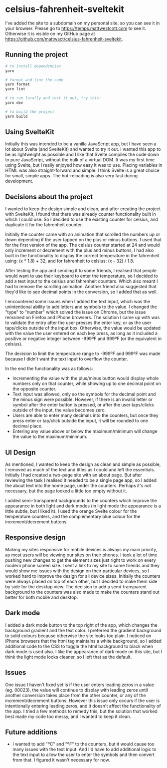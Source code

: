 # celsius-fahrenheit-sveltekit

I've added the site to a subdomain on my personal site, so you can see it in your browser. Please go to https://temps.mattwestcott.com to see it. Otherwise it is visible on my GitHub page at https://github.com/mattwsct/celsius-fahrenheit-sveltekit.

## Running the project

```bash
# to install dependencies
yarn

# format and lint the code
yarn format
yarn lint

# to run locally and test it out, try this:
yarn dev

# to build the project
yarn build
```

## Using SvelteKit

Initially this was intended to be a vanilla JavaScript app, but I have seen a lot about Svelte (and SvelteKit) and wanted to try it out. I wanted this app to be as lightweight as possible and I like that Svelte compiles the code down to pure JavaScript, without the bulk of a virtual DOM. It was my first time using Svelte, but I really enjoyed how easy it was to use. Placing variables in HTML was also straight-forward and simple. I think Svelte is a great choice for small, simple apps. The hot-reloading is also very fast during development.

## Decisions about the project

I wanted to keep the design simple and clean, and after creating the project with SvelteKit, I found that there was already counter functionality built in which I could use. So I decided to use the existing counter for celsius, and duplicate it for the fahrenheit counter.

Initially the counter came with an animation that scrolled the numbers up or down depending if the user tapped on the plus or minus buttons. I used that for the first version of the app. The celsius counter started at 24 and would only increment or decrement with the plus and minus buttons, I had also built in the functionality to display the correct temperature in the fahrenheit using: (x \* 1.8) + 32, and for fahrenheit to celsius: (x - 32) / 1.8.

After testing the app and sending it to some friends, I realised that people would want to use their keyboard to enter the temperature, so I decided to add a text input to the celsius and fahrenheit counters. Which also meant I had to remove the scrolling animation. Another friend also suggested that they'd like to see decimal points in the conversion, so I added that as well.

I encountered some issues when I added the text input, which was the unintentional ability to add letters and symbols to the value. I changed the "type" to "number" which solved the issue on Chrome, but the issue remained on Firefox and iPhone browsers. The solution I came up with was to validate the entry after the user presses the enter key, or as the user taps/clicks outside of the input box. Otherwise, the value would be updated with the value the user entered on each key press, as long as it included a positive or negative integer between -999ºF and 999ºF (or the equivalent in celsius).

The decision to limit the temperature range to -999ºF and 999ºF was made because I didn't want the text input to overflow the counter.

In the end the functionality was as follows:

- Incrementing the value with the plus/minus button would display whole numbers only on that counter, while showing up to one decimal point on the opposite counter.
- Text input was allowed, only so the symbols for the decimal point and the minus sign were possible. However, if there is an invalid letter or symbol after the enter button is pressed, or after the user taps/clicks outside of the input, the value becomes zero.
- Users are able to enter many decimals into the counters, but once they press enter or tap/click outside the input, it will be rounded to one decimal place.
- Entering any value above or below the maximum/minimum will change the value to the maximum/minimum.

## UI Design

As mentioned, I wanted to keep the design as clean and simple as possible, I removed as much of the text and titles as I could and left the essentials. Initially I had created a two-page site with an about page. But after reviewing the task I realised it needed to be a single page app, so I added the about text into the home page, under the counters. Perhaps it's not necessary, but the page looked a little too empty without it.

I added semi-transparent backgrounds to the counters which improve the appearance in both light and dark modes (in light mode the appearance is a little subtle, but I liked it). I used the orange Svelte colour for the temperature counters, and the complementary blue colour for the increment/decrement buttons.

## Responsive design

Making my sites responsive for mobile devices is always my main priority, as most users will be viewing our sites on their phones. I took a lot of time pushing new changes to get the element sizes just right to work on every modern phone screen size. I sent a link to my site to some friends and they would show me issues with the design on their particular devices, so I worked hard to improve the design for all device sizes. Initially the counters were always placed on top of each other, but I decided to make them side by side for the desktop view. The decision to add a semi-transparent background to the counters was also made to make the counters stand out better for both mobile and desktop.

## Dark mode

I added a dark mode button to the top right of the app, which changes the background gradient and the text color. I preferred the gradient background to solid colours because otherwise the site looks too plain. I noticed on iPhone browsers that the html tag maintains a white background, so I added additional code to the CSS to toggle the html background to black when dark mode is used also. I like the appearance of dark mode on this site, but I think the light mode looks cleaner, so I left that as the default.

## Issues

One issue I haven't fixed yet is if the user enters leading zeros in a value (eg. 00023), the value will continue to display with leading zeros until another conversion takes place from the other counter, or any of the increment/decrement buttons. However this issue only occurs if the user is intentionally entering leading zeros, and it doesn't affect the functionality of the app. I tried a few methods to remedy this, but the solution that worked best made my code too messy, and I wanted to keep it clean.

## Future additions

- I wanted to add "ºC" and "ºF" to the counters, but it would cause too many issues with the text input. And I'd have to add additional logic to the text input to allow the user to enter the symbols and then convert from that. I figured it wasn't necessary for now.
